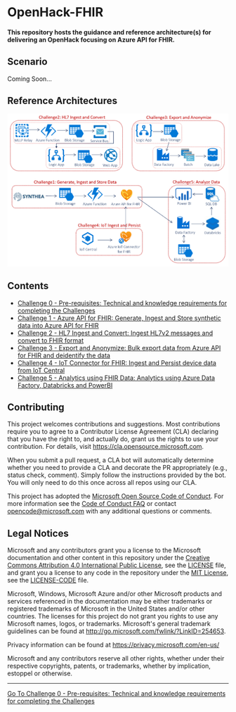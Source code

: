 # OpenHack-FHIR

#### This repository hosts the guidance and reference architecture(s) for delivering an OpenHack focusing on Azure API for FHIR.

## Scenario
Coming Soon...

## Reference Architectures
<center><img src="images//azure-api-fhir-paas.png" width="850"></center>

## Contents

* [Challenge 0 - Pre-requisites: Technical and knowledge requirements for completing the Challenges](./Challenge0-Prerequistes/ReadMe.md)
* [Challenge 1 - Azure API for FHIR: Generate, Ingest and Store synthetic data into Azure API for FHIR](./Challenge1-AzureAPIforFHIR/ReadMe.md)
* [Challenge 2 - HL7 Ingest and Convert: Ingest HL7v2 messages and convert to FHIR format](./Challenge2-HL7IngestandConvert/ReadMe.md)
* [Challenge 3 - Export and Anonymize: Bulk export data from Azure API for FHIR and deidentify the data](./Challenge3-ExportandAnonymizeData/ReadMe.md)
* [Challenge 4 - IoT Connector for FHIR: Ingest and Persist device data from IoT Central](./Challenge4-IoTFHIRConnector/ReadMe.md)
* [Challenge 5 - Analytics using FHIR Data: Analytics using Azure Data Factory, Databricks and PowerBI](./Challenge5-AzureDataAnalytics/ReadMe.md)

## Contributing

This project welcomes contributions and suggestions.  Most contributions require you to agree to a
Contributor License Agreement (CLA) declaring that you have the right to, and actually do, grant us
the rights to use your contribution. For details, visit https://cla.opensource.microsoft.com.

When you submit a pull request, a CLA bot will automatically determine whether you need to provide
a CLA and decorate the PR appropriately (e.g., status check, comment). Simply follow the instructions
provided by the bot. You will only need to do this once across all repos using our CLA.

This project has adopted the [Microsoft Open Source Code of Conduct](https://opensource.microsoft.com/codeofconduct/).
For more information see the [Code of Conduct FAQ](https://opensource.microsoft.com/codeofconduct/faq/) or
contact [opencode@microsoft.com](mailto:opencode@microsoft.com) with any additional questions or comments.

## Legal Notices

Microsoft and any contributors grant you a license to the Microsoft documentation and other content
in this repository under the [Creative Commons Attribution 4.0 International Public License](https://creativecommons.org/licenses/by/4.0/legalcode),
see the [LICENSE](LICENSE) file, and grant you a license to any code in the repository under the [MIT License](https://opensource.org/licenses/MIT), see the
[LICENSE-CODE](LICENSE-CODE) file.

Microsoft, Windows, Microsoft Azure and/or other Microsoft products and services referenced in the documentation
may be either trademarks or registered trademarks of Microsoft in the United States and/or other countries.
The licenses for this project do not grant you rights to use any Microsoft names, logos, or trademarks.
Microsoft's general trademark guidelines can be found at http://go.microsoft.com/fwlink/?LinkID=254653.

Privacy information can be found at https://privacy.microsoft.com/en-us/

Microsoft and any contributors reserve all other rights, whether under their respective copyrights, patents,
or trademarks, whether by implication, estoppel or otherwise.


***

[Go To Challenge 0 - Pre-requisites: Technical and knowledge requirements for completing the Challenges](./Challenge0-Prerequistes/ReadMe.md)
